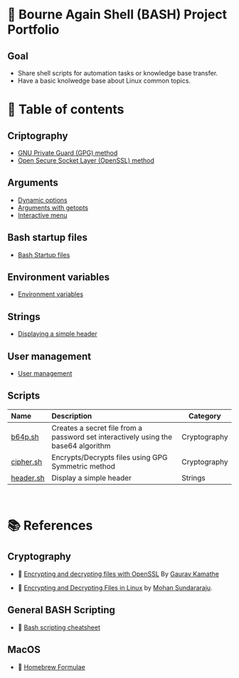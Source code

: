 # :notebook: Bourne Again Shell (BASH) Project Portfolio

## Goal
- Share shell scripts for automation tasks or knowledge base transfer.
- Have a basic knolwedge base about Linux common topics. 

# :bookmark_tabs: Table of contents
## Criptography
- [GNU Private Guard (GPG) method](cryptography/gpg_method.md)
- [Open Secure Socket Layer (OpenSSL) method](cryptography/openssl_method.md)

## Arguments
- [Dynamic options](arguments/dynamic_options.md)
- [Arguments with getopts](arguments/getopts.md)
- [Interactive menu](arguments/interactive_menu.md)

## Bash startup files
- [Bash Startup files](environment_variables/environment_variables.md)

## Environment variables
- [Environment variables](environment_variables/environment_variables.md)

## Strings
- [Displaying a simple header](strings/README.md)

## User management
- [User management](user_management/user_management.md)

## Scripts
| Name | Description | Category |
| :-- | :-- | -- |
| [b64p.sh](cryptography/scripts/b64p.sh) | Creates a secret file from a password set interactively using the base64 algorithm | Cryptography |
| [cipher.sh](cryptography/scripts/cipher.sh) | Encrypts/Decrypts files using GPG Symmetric method | Cryptography |
| [header.sh](strings/scripts/header.sh) | Display a simple header | Strings | 

<br />

# :books: References
## Cryptography
- :link: [Encrypting and decrypting files with OpenSSL](https://opensource.com/article/21/4/encryption-decryption-openssl) By [Gaurav Kamathe](https://opensource.com/users/gkamathe)

- :link: [Encrypting and Decrypting Files in Linux](https://www.baeldung.com/linux/encrypt-decrypt-files) by [Mohan Sundararaju](https://www.baeldung.com/linux/author/mohan-sundararaju).

## General BASH Scripting
- :link: [Bash scripting cheatsheet](https://devhints.io/bash)

## MacOS
- :link: [Homebrew Formulae](https://formulae.brew.sh/formula/gnupg)
